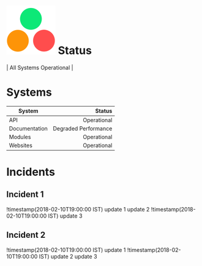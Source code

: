 # ![status-logo](https://raw.githubusercontent.com/jayfk/statuspage/master/template/logo.png) Status

| All Systems Operational |

# Systems

| System	| Status	|
| ------------- | ------------:	|
| API		| Operational	|
| Documentation	| Degraded Performance	|
| Modules	| Operational	|
| Websites	| Operational	|

# Incidents

## Incident 1
!timestamp(2018-02-10T19:00:00 IST)
update 1
update 2
!timestamp(2018-02-10T19:00:00 IST)
update 3

## Incident 2
!timestamp(2018-02-10T19:00:00 IST)
update 1
!timestamp(2018-02-10T19:00:00 IST)
update 2
update 3
